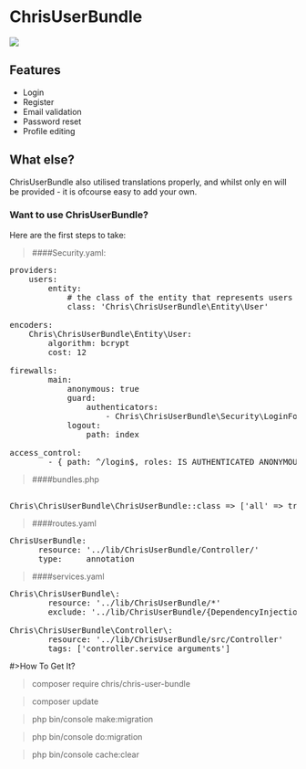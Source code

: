 # ChrisUserBundle

![](https://img.shields.io/github/issues/ChrisBPB/ChrisUserBundle.svg) 


## Features
- Login
- Register
- Email validation
- Password reset
- Profile editing

## What else?
ChrisUserBundle also utilised translations properly, and whilst only en will be provided - it is ofcourse easy to add your own.

### Want to use ChrisUserBundle?
Here are the first steps to take:



>####Security.yaml:
<pre>
providers:
    users:
        entity:
            # the class of the entity that represents users
            class: 'Chris\ChrisUserBundle\Entity\User'

encoders:
    Chris\ChrisUserBundle\Entity\User:
        algorithm: bcrypt
        cost: 12
        
firewalls:
        main:
            anonymous: true
            guard:
                authenticators:
                    - Chris\ChrisUserBundle\Security\LoginFormAuthenticator
            logout:
                path: index
            
access_control:
        - { path: ^/login$, roles: IS_AUTHENTICATED_ANONYMOUSLY }
</pre>        


>####bundles.php
<pre>        
Chris\ChrisUserBundle\ChrisUserBundle::class => ['all' => true],
</pre>


>####routes.yaml
<pre>
ChrisUserBundle:
      resource: '../lib/ChrisUserBundle/Controller/'
      type:     annotation
</pre>


>####services.yaml
<pre>
Chris\ChrisUserBundle\:
        resource: '../lib/ChrisUserBundle/*'
        exclude: '../lib/ChrisUserBundle/{DependencyInjection,Entity,Migrations,Tests,Kernel.php}'

Chris\ChrisUserBundle\Controller\:
        resource: '../lib/ChrisUserBundle/src/Controller'
        tags: ['controller.service_arguments']
</pre>

#>How To Get It?
>composer require chris/chris-user-bundle

>composer update

>php bin/console make:migration

>php bin/console do:migration

>php bin/console cache:clear

